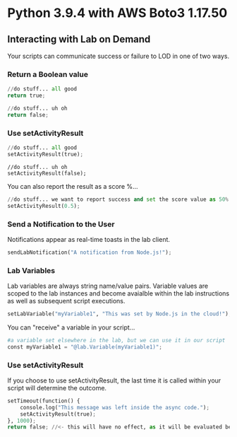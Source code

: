 # Python 3.9.4 with AWS Boto3 1.17.50

## Interacting with Lab on Demand

Your scripts can communicate success or failure to LOD in one of two ways.

### Return a Boolean value 

```Python
//do stuff... all good
return true;
```

```Python
//do stuff... uh oh
return false;
```

### Use setActivityResult

```Python
//do stuff... all good
setActivityResult(true);
```

```
//do stuff... uh oh
setActivityResult(false);
```

You can also report the result as a score %...

```Python
//do stuff... we want to report success and set the score value as 50%
setActivityResult(0.5);
```

### Send a Notification to the User

Notifications appear as real-time toasts in the lab client.

```Python
sendLabNotification("A notification from Node.js!");
```

### Lab Variables

Lab variables are always string name/value pairs. Variable values are scoped to the lab instances and become avaialble within the lab instructions as well as subsequent script executions. 

```Python
setLabVariable("myVariable1", "This was set by Node.js in the cloud!");
```

You can "receive" a variable in your script...

```Python
#a variable set elsewhere in the lab, but we can use it in our script
const myVariable1 = "@lab.Variable(myVariable1)";
```

### Use setActivityResult

If you choose to use setActivityResult, the last time it is called within your script will determine the outcome.

```Python
setTimeout(function() {
    console.log("This message was left inside the async code.");
    setActivityResult(true);
}, 1000);
return false; //<- this will have no effect, as it will be evaluated before the async code is run.
```